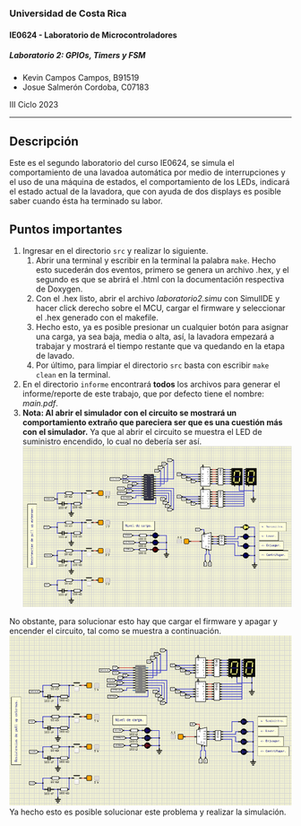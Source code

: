 ### Universidad de Costa Rica
#### IE0624 - Laboratorio de Microcontroladores
##### Laboratorio 2: GPIOs, Timers y FSM

- Kevin Campos Campos, B91519
- Josue Salmerón Cordoba, C07183

III Ciclo 2023

---
## Descripción
Este es el segundo laboratorio del curso IE0624, se simula el comportamiento de una lavadoa automática por medio de interrupciones y el uso de una máquina de estados, el comportamiento de los LEDs, indicará el estado actual de la lavadora, que con ayuda de dos displays es posible saber cuando ésta ha terminado su labor.
## Puntos importantes
1. Ingresar en el directorio `src` y realizar lo siguiente.
   1. Abrir una terminal y escribir en la terminal la palabra `make`. Hecho esto sucederán dos eventos, primero se genera un archivo .hex, y el segundo es que se abrirá el .html con la documentación respectiva de Doxygen.
   2. Con el .hex listo, abrir el archivo *laboratorio2.simu* con SimulIDE y hacer click derecho sobre el MCU, cargar el firmware y seleccionar el .hex generado con el makefile.
   3. Hecho esto, ya es posible presionar un cualquier botón para asignar una carga, ya sea baja, media o alta, así, la lavadora empezará a trabajar y mostrará el tiempo restante que va quedando en la etapa de lavado.
   4. Por último, para limpiar el directorio `src` basta con escribir `make clean` en la terminal.
2. En el directorio `informe` encontrará **todos** los archivos para generar el informe/reporte de este trabajo, que por defecto tiene el nombre: *main.pdf*.
3. **Nota: Al abrir el simulador con el circuito se mostrará un comportamiento extraño que pareciera ser que es una cuestión más con el simulador.** 
Ya que al abrir el circuito se muestra el LED de suministro encendido, lo cual no debería ser así.
![App Screenshot](https://github.com/JosueC07183/Labo2/blob/main/informe/Carpeta%20tex/Imagenes/weird_1.png)

No obstante, para solucionar esto hay que cargar el firmware y apagar y encender el circuito, tal como se muestra a continuación.
![App Screenshot](https://github.com/JosueC07183/Labo2/blob/main/informe/Carpeta%20tex/Imagenes/sol_weird1.png)
Ya hecho esto es posible solucionar este problema y realizar la simulación.